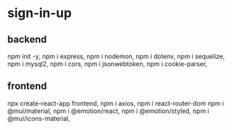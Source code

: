 # sign-in-up

## backend
npm init -y,
npm i express,
npm i nodemon,
npm i dotenv,
npm i sequelize,
npm i mysql2,
npm i cors,
npm i jsonwebtoken,
npm i cookie-parser,

## frontend
npx create-react-app frontend,
npm i axios,
npm i react-router-dom
npm i @mui/material,
npm i @emotion/react,
npm i @emotion/styled,
npm i @mui/icons-material,
